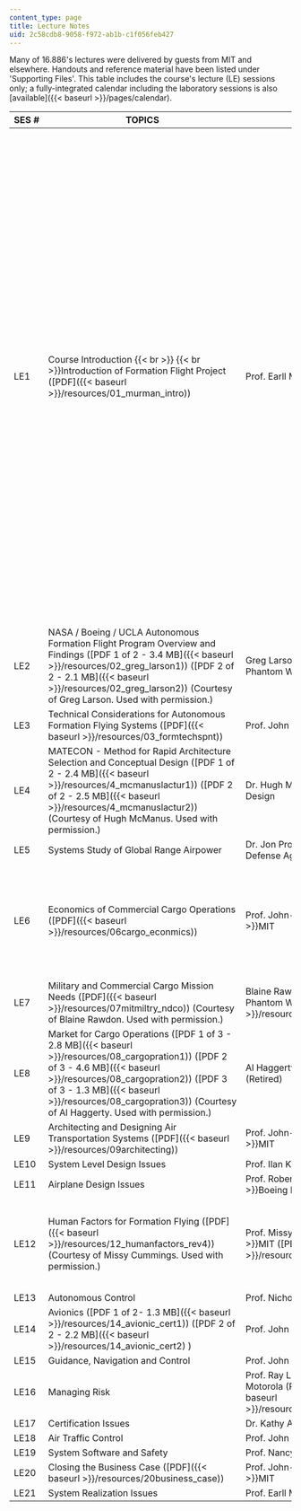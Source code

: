 ```yaml
---
content_type: page
title: Lecture Notes
uid: 2c58cdb8-9058-f972-ab1b-c1f056feb427
---
```


Many of 16.886's lectures were delivered by guests from MIT and elsewhere. Handouts and reference material have been listed under 'Supporting Files'. This table includes the course's lecture (LE) sessions only; a fully-integrated calendar including the laboratory sessions is also [available]({{< baseurl >}}/pages/calendar).

| SES # | TOPICS | LECTURERS | SUPPORTING FILES |
| --- | --- | --- | --- |
| LE1 | Course Introduction  {{< br >}}  {{< br >}}Introduction of Formation Flight Project ([PDF]({{< baseurl >}}/resources/01_murman_intro)) | Prof. Earll Murman  {{< br >}}MIT | Blake, William and Dieter Multhopp, "Design, Performance and Modeling Considerations for Close Formation Flight." AIAA-98-4343.  {{< br >}}  {{< br >}}Wakayama, Sean, Richard Gilmore, and Derrell Brown. "Design Trades for a Large Blended-Wing-Body Freighter." The Boeing Company Huntington Beach, CA.  {{< br >}}  {{< br >}}Barkowski, Ron. "Future Concepts for Air Cargo Delivery." AIAA/ICAS International Air and Space Symposium and Exposition: The Next 100 Year. Dayton, Ohio: 14-17 July 2003,  FedEx Express. Memphis, Tennessee.  {{< br >}}  {{< br >}}Jiang, H., L. Ren and R.J. Hansman, "Market and Infrastructure Analysis of Future Air Cargo Demand in China." AIAA 3rd Annual Aviation Technology, Integration and Operations (ATIO) Technical Forum, 2003. AIAA-2003-6770. |
| LE2 | NASA / Boeing / UCLA Autonomous Formation Flight Program Overview and Findings ([PDF 1 of 2 - 3.4 MB]({{< baseurl >}}/resources/02_greg_larson1)) ([PDF 2 of 2 - 2.1 MB]({{< baseurl >}}/resources/02_greg_larson2)) (Courtesy of Greg Larson. Used with permission.) | Greg Larson  {{< br >}}Boeing Phantom Works | &nbsp; |
| LE3 | Technical Considerations for Autonomous Formation Flying Systems ([PDF]({{< baseurl >}}/resources/03_formtechspnt)) | Prof. John Hansman  {{< br >}}MIT | &nbsp; |
| LE4 | MATECON - Method for Rapid Architecture Selection and Conceptual Design ([PDF 1 of 2 - 2.4 MB]({{< baseurl >}}/resources/4_mcmanuslactur1)) ([PDF 2 of 2 - 2.5 MB]({{< baseurl >}}/resources/4_mcmanuslactur2)) (Courtesy of Hugh McManus. Used with permission.) | Dr. Hugh McManus  {{< br >}}Metis Design | McManus, Hugh. "Space Systems, Policy, and Architecture Research Consortium (SSPARC): 'SSPARC' Book Material." November 4, 2003. |
| LE5 | Systems Study of Global Range Airpower | Dr. Jon Protz  {{< br >}}Missile Defense Agency | &nbsp; |
| LE6 | Economics of Commercial Cargo Operations ([PDF]({{< baseurl >}}/resources/06cargo_econmics)) | Prof. John-Paul Clarke  {{< br >}}MIT | Air Transport Association, Inc. _ATA Annual Report_, 2002.  {{< br >}}  {{< br >}}Kadar, Mark and John Larew. "Securing the Future of Air Cargo." _Mercer on Travel and Transport._ |
| LE7 | Military and Commercial Cargo Mission Needs ([PDF]({{< baseurl >}}/resources/07mitmiltry_ndco)) (Courtesy of Blaine Rawdon. Used with permission.) | Blaine Rawdon  {{< br >}}Boeing Phantom Works ([PDF]({{< baseurl >}}/resources/h07bkresumfornsf)) | &nbsp; |
| LE8 | Market for Cargo Operations ([PDF 1 of 3 - 2.8 MB]({{< baseurl >}}/resources/08_cargopration1)) ([PDF 2 of 3 - 4.6 MB]({{< baseurl >}}/resources/08_cargopration2)) ([PDF 3 of 3 - 1.3 MB]({{< baseurl >}}/resources/08_cargopration3)) (Courtesy of Al Haggerty. Used with permission.) | Al Haggerty  {{< br >}}MIT & Boeing (Retired) | &nbsp; |
| LE9 | Architecting and Designing Air Transportation Systems ([PDF]({{< baseurl >}}/resources/09architecting)) | Prof. John-Paul Clarke  {{< br >}}MIT | &nbsp; |
| LE10 | System Level Design Issues | Prof. Ilan Kroo  {{< br >}}Stanford | &nbsp; |
| LE11 | Airplane Design Issues | Prof. Robert Liebeck  {{< br >}}Boeing Phantom Works & MIT | &nbsp; |
| LE12 | Human Factors for Formation Flying ([PDF]({{< baseurl >}}/resources/12_humanfactors_rev4)) (Courtesy of Missy Cummings. Used with permission.) | Prof. Missy Cummings  {{< br >}}MIT ([PDF]({{< baseurl >}}/resources/h12misycumngsbio)) | NASA Dryden Flight Research Center Movie Collection: [Automated Aerial Refueling (AAR)](https://www.nasa.gov/centers/dryden/news/ResearchUpdate/AAR/), [Autonomous Formation Flight (AAF)](https://www.nasa.gov/centers/dryden/history/pastprojects/AFF/index.html) |
| LE13 | Autonomous Control | Prof. Nicholas Roy  {{< br >}}MIT | &nbsp; |
| LE14 | Avionics ([PDF 1 of 2- 1.3 MB]({{< baseurl >}}/resources/14_avionic_cert1)) ([PDF 2 of 2 - 2.2 MB]({{< baseurl >}}/resources/14_avionic_cert2) ) | Prof. John Hansman  {{< br >}}MIT | &nbsp; |
| LE15 | Guidance, Navigation and Control | Prof. John Deyst  {{< br >}}MIT | &nbsp; |
| LE16 | Managing Risk | Prof. Ray Leopold  {{< br >}}MIT and Motorola (Retired) ([PDF]({{< baseurl >}}/resources/h16rayleopoldbio)) | &nbsp; |
| LE17 | Certification Issues | Dr. Kathy Abbott  {{< br >}}FAA | &nbsp; |
| LE18 | Air Traffic Control | Prof. John Hansman  {{< br >}}MIT | &nbsp; |
| LE19 | System Software and Safety | Prof. Nancy Leveson  {{< br >}}MIT | &nbsp; |
| LE20 | Closing the Business Case ([PDF]({{< baseurl >}}/resources/20business_case)) | Prof. John-Paul Clarke  {{< br >}}MIT | &nbsp; |
| LE21 | System Realization Issues | Prof. Earll Murman  {{< br >}}MIT |